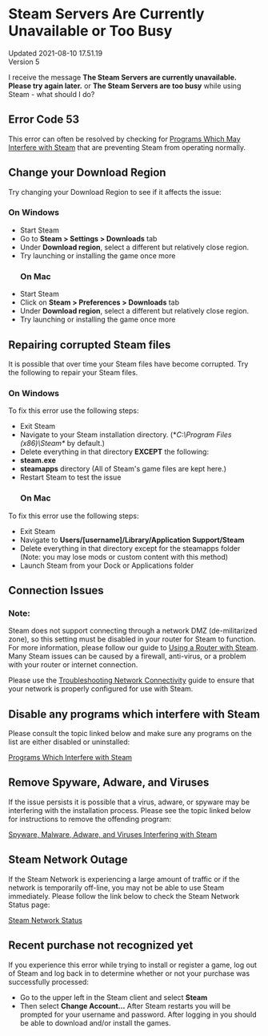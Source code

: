 # Steam Servers Are Currently Unavailable or Too Busy
Updated 2021-08-10 17.51.19  
Version 5  

I receive the message **The Steam Servers are currently unavailable. Please try again later.** or **The Steam Servers are too busy** while using Steam - what should I do?  
  
## Error Code 53
This error can often be resolved by checking for [Programs Which May Interfere with Steam](https://help.steampowered.com/en/faqs/view/1F39-DCB4-FF28-5748) that are preventing Steam from operating normally.  
  
## Change your Download Region
Try changing your Download Region to see if it affects the issue:  
  
### On Windows
* Start Steam
* Go to **Steam > Settings > Downloads** tab
* Under **Download region**, select a different but relatively close region.
* Try launching or installing the game once more
  ### On Mac
* Start Steam
* Click on **Steam > Preferences > Downloads** tab
* Under **Download region**, select a different but relatively close region.
* Try launching or installing the game once more
  
  
## Repairing corrupted Steam files
It is possible that over time your Steam files have become corrupted. Try the following to repair your Steam files.  
### On Windows
To fix this error use the following steps:  
* Exit Steam
* Navigate to your Steam installation directory. (**C:\Program Files (x86)\Steam\**  by default.)
* Delete everything in that directory **EXCEPT** the following:
* **steam.exe**
* **steamapps** directory (All of Steam's game files are kept here.)
* Restart Steam to test the issue
  ### On Mac
To fix this error use the following steps:  
* Exit Steam
* Navigate to **Users/[username]/Library/Application Support/Steam**
* Delete everything in that directory except for the steamapps folder (Note: you may lose mods or custom content with this method)
* Launch Steam from your Dock or Applications folder
  
  
## Connection Issues
  ### Note:
Steam does not support connecting through a network DMZ (de-militarized zone), so this setting must be disabled in your router for Steam to function. For more information, please follow our guide to [Using a Router with Steam](https://help.steampowered.com/en/faqs/view/46D2-B5B1-F0B9-B867).  
Many Steam issues can be caused by a firewall, anti-virus, or a problem with your router or internet connection.  
  
Please use the [Troubleshooting Network Connectivity](https://help.steampowered.com/en/faqs/view/669A-2F68-D1D1-A5EC) guide to ensure that your network is properly configured for use with Steam.  
  
## Disable any programs which interfere with Steam
Please consult the topic linked below and make sure any programs on the list are either disabled or uninstalled:  
  
[Programs Which Interfere with Steam](https://help.steampowered.com/en/faqs/view/1F39-DCB4-FF28-5748)  
  
## Remove Spyware, Adware, and Viruses
If the issue persists it is possible that a virus, adware, or spyware may be interfering with the installation process. Please see the topic linked below for instructions to remove the offending program:  
  
[Spyware, Malware, Adware, and Viruses Interfering with Steam](https://help.steampowered.com/en/faqs/view/70D4-67C8-784D-692A)  
  
## Steam Network Outage
If the Steam Network is experiencing a large amount of traffic or if the network is temporarily off-line, you may not be able to use Steam immediately. Please follow the link below to check the Steam Network Status page:  
  
[Steam Network Status](http://store.steampowered.com/stats/)  
  
## Recent purchase not recognized yet
If you experience this error while trying to install or register a game, log out of Steam and log back in to determine whether or not your purchase was successfully processed:  
* Go to the upper left in the Steam client and select **Steam**
* Then select **Change Account...**
After Steam restarts you will be prompted for your username and password. After logging in you should be able to download and/or install the games.